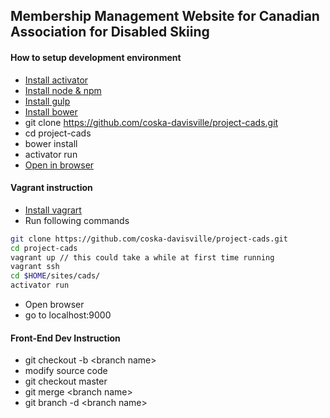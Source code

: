 ## Membership Management Website for Canadian Association for Disabled Skiing

#### How to setup development environment
* [Install activator](https://www.typesafe.com/activator/download)
* [Install node & npm](https://nodejs.org/en/download/)
* [Install gulp](https://github.com/gulpjs/gulp/blob/master/docs/getting-started.md)
* [Install bower](http://bower.io/#install-bower)
* git clone https://github.com/coska-davisville/project-cads.git
* cd project-cads
* bower install
* activator run
* [Open in browser](http://localhost:9000)

#### Vagrant instruction
* [Install vagrart](https://docs.vagrantup.com/v2/installation/index.html)
* Run following commands
```bash
git clone https://github.com/coska-davisville/project-cads.git
cd project-cads
vagrant up // this could take a while at first time running
vagrant ssh
cd $HOME/sites/cads/
activator run
```
* Open browser
* go to localhost:9000

#### Front-End Dev Instruction

* git checkout -b \<branch name\>
* modify source code
* git checkout master
* git merge \<branch name\>
* git branch -d \<branch name\>